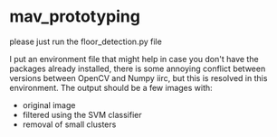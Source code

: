 # mav_prototyping

please just run the floor_detection.py file

I put an environment file that might help in case you don't have the packages already installed, there is some annoying conflict between versions between OpenCV and Numpy iirc, but this is resolved in this environment. The output should be a few images with:
- original image
- filtered using the SVM classifier
- removal of small clusters
